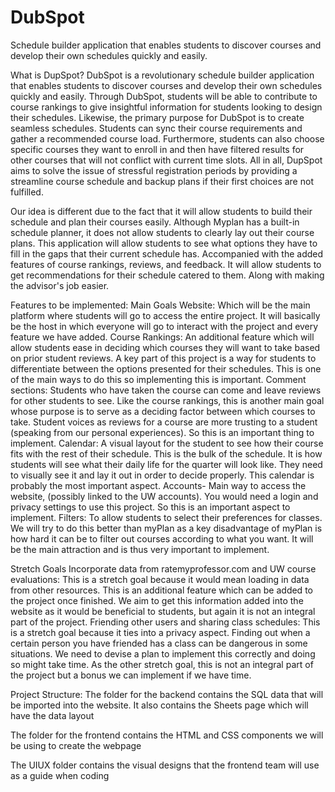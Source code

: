 # DubSpot
Schedule builder application that enables students to discover courses and develop their own schedules quickly and easily. 

What is DupSpot?
DubSpot is a revolutionary schedule builder application that enables students to discover courses and develop their own schedules quickly and easily. Through DubSpot, students will be able to contribute to course rankings to give insightful information for students looking to design their schedules. Likewise, the primary purpose for DubSpot is to create seamless schedules. Students can sync their course requirements and gather a recommended course load. Furthermore, students can also choose specific courses they want to enroll in and then have filtered results for other courses that will not conflict with current time slots. All in all, DupSpot aims to solve the issue of stressful registration periods by providing a streamline course schedule and backup plans if their first choices are not fulfilled.

Our idea is different due to the fact that it will allow students to build their schedule and plan their courses easily. Although Myplan has a built-in schedule planner, it does not allow students to clearly lay out their course plans. This application will allow students to see what options they have to fill in the gaps that their current schedule has. Accompanied with the added features of course rankings, reviews, and feedback. It will allow students to get recommendations for their schedule catered to them. Along with making the advisor's job easier.

Features to be implemented:
Main Goals
Website: Which will be the main platform where students will go to access the entire project. It will basically be the host in which everyone will go to interact with the project and every feature we have added.
Course Rankings: An additional feature which will allow students ease in deciding which courses they will want to take based on prior student reviews. A key part of this project is a way for students to differentiate between the options presented for their schedules. This is one of the main ways to do this so implementing this is important.
Comment sections: Students who have taken the course can come and leave reviews for other students to see. Like the course rankings, this is another main goal whose purpose is to serve as a deciding factor between which courses to take. Student voices as reviews for a course are more trusting to a student (speaking from our personal experiences). So this is an important thing to implement.
Calendar: A visual layout for the student to see how their course fits with the rest of their schedule. This is the bulk of the schedule. It is how students will see what their daily life for the quarter will look like. They need to visually see it and lay it out in order to decide properly. This calendar is probably the most important aspect.
Accounts- Main way to access the website, (possibly linked to the UW accounts). You would need a login and privacy settings to use this project. So this is an important aspect to implement.
Filters: To allow students to select their preferences for classes. We will try to do this better than myPlan as a key disadvantage of myPlan is how hard it can be to filter out courses according to what you want. It will be the main attraction and is thus very important to implement.

Stretch Goals
Incorporate data from ratemyprofessor.com and UW course evaluations: This is a stretch goal because it would mean loading in data from other resources. This is an additional feature which can be added to the project once finished. We aim to get this information added into the website as it would be beneficial to students, but again it is not an integral part of the project.
Friending other users and sharing class schedules: This is a stretch goal because it ties into a privacy aspect. Finding out when a certain person you have friended has a class can be dangerous in some situations. We need to devise a plan to implement this correctly and doing so might take time. As the other stretch goal, this is not an integral part of the project but a bonus we can implement if we have time.

Project Structure:
The folder for the backend contains the SQL data that will be imported into the website.
It also contains the Sheets page which will have the data layout

The folder for the frontend contains the HTML and CSS components we will be using to create the webpage

The UIUX folder contains the visual designs that the frontend team will use as a guide when coding
